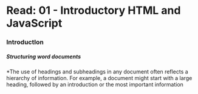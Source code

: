 # Read: 01 - Introductory HTML and JavaScript
### IntroductIon
##### Structuring word documents
*The use of headings and subheadings in any document often reflects a hierarchy of information. For example, a document might start with a large heading, followed by an introduction or the most important information

